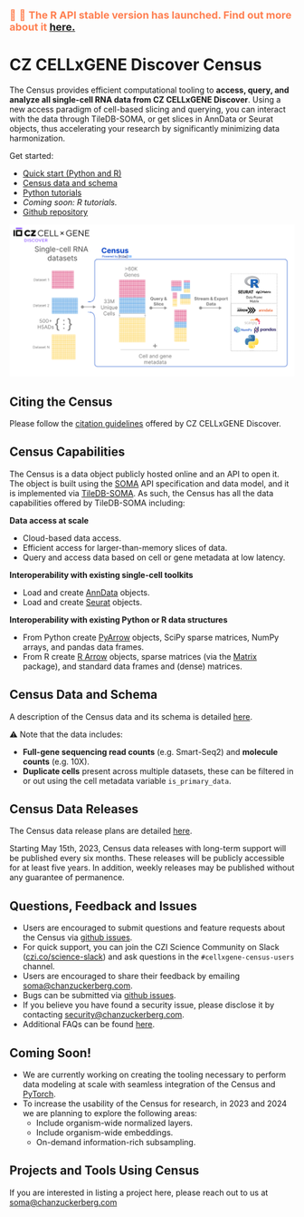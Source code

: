  <span style="color: Coral; font-size: 18px"> 🎉 🎉 **The R API stable version has launched. Find out more about it [here.](articles/2023/20230808-r_api_release.md)** <span>

# CZ CELLxGENE Discover Census

The Census provides efficient computational tooling to **access, query, and analyze all single-cell RNA data from CZ CELLxGENE Discover**. Using a new access paradigm of cell-based slicing and querying, you can interact with the data through TileDB-SOMA, or get slices in AnnData or Seurat objects, thus accelerating your research by significantly minimizing data harmonization.

Get started:

- [Quick start (Python and R)](cellxgene_census_docsite_quick_start.md)
- [Census data and schema](cellxgene_census_docsite_schema.md)
- [Python tutorials](examples.rst)
- *Coming soon: R tutorials.*
- [Github repository](https://github.com/chanzuckerberg/cellxgene-census)


![image](cellxgene_census_docsite_workflow.svg)

## Citing the Census

Please follow the [citation guidelines](https://cellxgene.cziscience.com/docs/08__Cite%20cellxgene%20in%20your%20publications) offered by CZ CELLxGENE Discover.

## Census Capabilities

The Census is a data object publicly hosted online and an API to open it. The object is built using the [SOMA](https://github.com/single-cell-data/SOMA) API specification and data model, and it is implemented via [TileDB-SOMA](https://github.com/single-cell-data/TileDB-SOMA). As such, the Census has all the data capabilities offered by TileDB-SOMA including:

**Data access at scale**

- Cloud-based data access.
- Efficient access for larger-than-memory slices of data.
- Query and access data based on cell or gene metadata at low latency.

**Interoperability with existing single-cell toolkits**

- Load and create [AnnData](https://anndata.readthedocs.io/en/latest/) objects.
- Load and create [Seurat](https://satijalab.org/seurat/) objects.

**Interoperability with existing Python or R data structures**

- From Python create [PyArrow](https://arrow.apache.org/docs/python/index.html) objects, SciPy sparse matrices, NumPy arrays, and pandas data frames.
- From R create [R Arrow](https://arrow.apache.org/docs/r/index.html) objects, sparse matrices (via the [Matrix](https://cran.r-project.org/package=Matrix) package), and standard data frames and (dense) matrices.

## Census Data and Schema

A description of the Census data and its schema is detailed [here](cellxgene_census_docsite_schema.md). 

⚠️ Note that the data includes: 

* **Full-gene sequencing read counts** (e.g. Smart-Seq2) and **molecule counts** (e.g. 10X).
* **Duplicate cells** present across multiple datasets, these can be filtered in or out using the cell metadata variable `is_primary_data`.

## Census Data Releases

The Census data release plans are detailed [here](cellxgene_census_docsite_data_release_info.md). 

Starting May 15th, 2023, Census data releases with long-term support will be published every six months. These releases will be publicly accessible for at least five years. In addition, weekly releases may be published without any guarantee of permanence.
 

## Questions, Feedback and Issues

- Users are encouraged to submit questions and feature requests about the Census via [github issues](https://github.com/chanzuckerberg/cellxgene-census/issues).
- For quick support, you can join the CZI Science Community on Slack ([czi.co/science-slack](https://czi.co/science-slack)) and ask questions in the `#cellxgene-census-users` channel.
- Users are encouraged to share their feedback by emailing <soma@chanzuckerberg.com>.
- Bugs can be submitted via [github issues](https://github.com/chanzuckerberg/cellxgene-census/issues). 
-  If you believe you have found a security issue, please disclose it by contacting <security@chanzuckerberg.com>.
- Additional FAQs can be found [here](cellxgene_census_docsite_FAQ.md).


## Coming Soon!

- We are currently working on creating the tooling necessary to perform data modeling at scale with seamless integration of the Census and [PyTorch](https://pytorch.org/).
- To increase the usability of the Census for research, in 2023 and 2024 we are planning to explore the following areas:
   - Include organism-wide normalized layers.
   - Include organism-wide embeddings.
   - On-demand information-rich subsampling.

## Projects and Tools Using Census

If you are interested in listing a project here, please reach out to us at <soma@chanzuckerberg.com>

